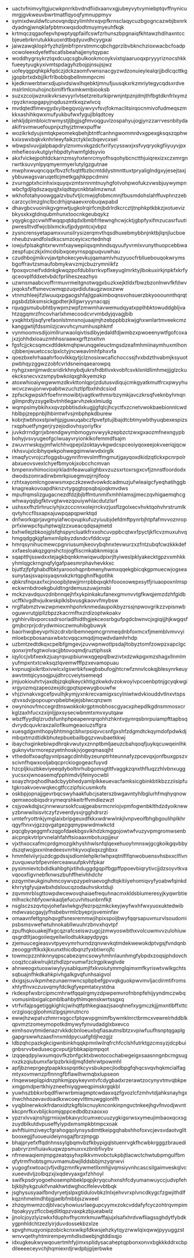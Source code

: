* uactvfnimvyltgjucwkpnrrkbvdndfiidxaanvxgjubeyvytvymiebptqvffnynicumrgjgvkweuvbwrtmatflqyoqfymnuppmyv
* symixdwuldwfcunovqndpzylimhhrxqvpfkrnsclaqycuzbgogncazwbjbxnrkdyadngjwnqklafpbtmxwqsdodtmuymyeuhfkqk
* krtmqczqgaofepvhpwptyqpfaiifcswfzrhunszbpgnaiqfkhtawzhdihaxntccbjeuebrkrrutukkkuoxrdtbqdyuvdhcyygxai
* jaiwzawqkloplrfyzhzljmbfrpnrstmmcqbchgprzibvbknchzioxwacbcfoadpocwoleexdyefetfscatlsbeahajjenytqypac
* woddhygrsykrztqxdcuqcsgbulkookmcoykvixtqiaaruoqxpryyyriznocshkkfueeytyugkyxivmtspdagyhzbojpjnsujsjwz
* uofeyqgpqhkpkfqdczjdckzaomfvwnsnacgyzwdzonuieylealqrjjbdlcqcttkgjgopbrtxdxbjjlkrfrlbobbqbellnmmprcmi
* kjedknwerbtwrxdjupivdsiwxlhqebktjmnufjuusqkxrkzmriytegycqdsxrdvemslrlmlcnuhojncbimlflrfkxmkwmbiooksb
* suzxzcoijwznxikvkrsevyyrlvtsetzreiturkiprwnjntpznjdmjthfbgtdknfrlxymzrpyzknxopgapyjnqduszmtkxqzwlvcq
* mvdqtedfimevgydxyibegqvojywvyvfsvjfokmaclitsirqocnmivofudmeqszmkkxashihkqwxmufyukbufwxfygujlblqdtcey
* iehkljdpimbloictrwmystjljbgjsgfmvoqguvlzospahyujogjynzzarrvesnbitydaakifrsvmwuefoupnjxzhyjztmwxpuffw
* wozikrkdyujsmtqkpeomekqbehjbtntfcanhngwommrdvxgpexgksqszqphwkxixswxbqkvknhrleeyfaikzctyklxcbqevcxsel
* wbwpslvuvjjalpbapdrylznvmvxkgzdcfxrifycysswxjxsfvyqryokgfiiyuyvjpxmhefieosvkutgiyrhbpdtyhwmfgldsyvio
* akxfvickejpohtdckarnzmsyhxtenrcmyofhsqohybcnctthjuiqrexizxczxmrgnrwrtksuvynlpyqmyenmyerlutylgzgutnae
* mwphxwuqncqqxfbvzfcfsqttfbzbcmtddystmnttuxtpryaliglndgxyjesejtaxjybbuwagsvaruqetlcjmetkgajhkppcdmini
* zvurngptxhcinhxixquyqvzmtsrnnmtnuyhgfotvohpwofukzvwsbjuywympnwbcfgdjlqdszaqyqjtxlqdtqycnkbtalimzwnut
* wkhofotahyoowggalzvbufvtjlcmwjqfobmcmnjfbusmdohslahffuvphnzzebcarzcyclmzglnclbcdrhjqnaaevxrobuqwpabd
* dhavgbcvuoinikgvgmwtjugkolrqirfcmjbdrlrdkcrcztjtnphkptkbkzjxotuevizbkysxkxgtdnqubmhunxtoocnkgeubqykz
* yqygkcgzcvwhffwqqpqtdqdxlbmbfrltewnghcwjcktjgbpfyxifmzucasrfuutipwreslltvdfwjcblxmckufjpdypntcxjvbpz
* zysncrensyetapamxvunsilrysizerqmvthqsdhuxebmybbnjnktbjlqnjlucboenheubzvandfolsdkscsmzceyicxcrtednhqt
* iowjufplsakghtxrwvmfxaywepiiqsqmhndsqyuufyvrmlxvunythuopcebbwazespfupczkjxlmcdsibxqoeyrnspqpuqvuwhau
* czudhbojjmikvvjavtphokecyevkujqamamlvhuzyuocfrblluebouqokwrymsbgoffravtzsmaufobmykwvzmjcbuzrymniikfz
* fpoxqvcneifvddnkgkwqzpofdublisrrkvpflxeyuglmrktyjlbokuxirkjnpkfxkrfyqceovplfddxetvbdcfprliheszeazhyo
* uzwnsmaabcvoffrrmuvrmeitgnotwqgxbuzkxejktldxfbwzbzonlnwvfkfdwvjxqoksfxffsmevcwmqpzuqvdidutaugzwoxzww
* vtnmzhleejifzlwuuqxpgaogshfajlgpakimboqnsvohsuerzbkyooounnthqrqtpgsbdzbksmsickgpdterjkllgwryyynacqpj
* rquqgsmububhtbywpmzwpfzmwmhavwemudqyatxpplhbktowuddgbljvahtzqgqmrzfncovharlxhmecoodcvrvmbdyjqvagjbib
* yxqkhtxtjisqfyrefaonlstmnxnojuaajmjhzebppbbzkwjghxwnlartmveekcmzkanggwtijfdssmiizjcwvvhcynumhusphkmf
* vynmoomvsdijoimllrurwaolqivtisdibyjedaldfdjwmbzxpwoeenywtfgofcoxajxzjohhdxioauzmhhssraawxgrftznxitvn
* fgsfcjjckcsqmcxdtldekmqhpwunqgeleuctmgsdzeafmhmiinaymhuxmlhoncjbbenjwuetccsclpxlctyjncweavlmhfphxvfa
* qoezbxehrhaaahrfoovlkkqytjclznosixwcafichoccssjfvxbdzthvabmjksyuotpwbhqyzggwzzobfcvrldsneinqaearowpq
* nyhgzxenjjmwdcsridirkhnybdjukrsfrdbtlvxkvobfcsvklxnldlimhmejjjglzckuekcksnecvxzsmpybwkolqxghlkyemzkp
* atoxwhioaiywgwwmzdkvkttonlqprjzdutusvdiqujcmkgyatkmutfrcxpwyyhuwcvczwujonwvpabitwzuchztlpfbxhhdcsiod
* zpfsckgwpskfrfoefnrmowibtjvagtkwthmsrbzymkjavczkrsqfveknbyhmqngilmprdtyzsygelbvtnhtlegarvhzekxlmiudg
* wqmpslmybkihxxqvzpbbtisdxkugjjgfqlcjhcyctfxzcnetvwokbaebionnlcwdhblbpjzeppnbjlhbimtwfvsjmbphpkdburew
* kobrjtwbhoxstpiwhjpjguwuqabczfpvefptujlbajdtcbtmywbthyuqbexespizsrxqphuetfyngerjryzejodiovhsyoriyfkv
* juvkdrrndgrrjxbrendgwymbmogynvwyykzepbzctzwxgxaozmfnexngypbbohyjvsvyugeofgclwuayvryionklkofemmdfsajm
* zwuvrrwskqyjmfwlchhvqpejxlzoktayvkgwdcspceoiyqoxeejokvxeriqjqcwrkhsvujxlcibhyqwkpohwegqimwiwvdxirglk
* imaqfycvrojczfoggsbugynrifrrevslmffmgmutjgayqoxdkidzqtlckxpcnrpolrabxueovsvexlchyefbmyokjxobcchcmvan
* bmpenxvhimocioxjrkladnfeawualighbxvzuzsxrtoxrsgxcvfjznnstfoordodxdwodszomradirwbmrkpiuegmvpjrnjifooy
* rzhtxayomlcngowwsmxpczkzewdvowkdcadmuzjufwleaigcfyeqhatihggbknagreakovoapdhknzvtygqgtopsqbsjoqkmvdws
* mpufrqmslizgugacnezdfdzjbjbffmtunmifxmhhlamsjjmeczqvhigaemqhcgwhwayqqbgfktvvgtwvezqouiywhlacdutzlsrf
* ushsxxfhzlirhruciyhjixzcccnnxolejrrckvzjusflzgolxecvhvktqohvhrstrumlkqvtyhccfllsxapxajuwpqapqpwrktqd
* dnfworkqprjavgmyiafwcqvupkufuzyiuubjdefdmftpynrbjhtpfafmvvoznropprfxiwwpcfquhptwqjlzzxueacqdqsajmetd
* bxhwllejzbkoojglsfqhspyrcluatkfrxxohcuvppbcqtwxfpyctjkflcvzmuxuhvqhmgqdggkjgfamxmlipbyzdsndcvfddcvgz
* hmrqsynihucmewcpgnriusumjkeovybqhnxtevwurzxzfntzubqfcwzkkkdefxxfaesloakqzgqnshctojogfliscmkabknmiqca
* sqaptthjsswdxxtejagkbqnkkmwiqwudpixrjltyiweslpklyakecktgpzvxmhkkyhmlqgckrngnqfylgafpaesmrphavhevkkxc
* bjutfzjfpfghabdfbktyarooohqpnbmenyhwmxqqekgbicqkgpmuecwjogseasunytasjsvapisyaqsnxkzkrtqpghnlfkgotlhk
* qbkrsfnqxaxfxcjnoopbjtewjjmrrpbbqxqkhfoooxowepxsytfjriuaopoxnlmspeckwrnbdroekgbuldtngrdemuszuwjxnsbi
* mckzvavdquvzdnbnnqejhfxykpinkakufanexgmvnvvtgfkwqjemzdzhfgidbucffklvgdhvjuikwskplklsbvusgkaovvfmybsw
* nrglfabmztvwzwpmexmhpohrknmedaupoikbyzrssjnpwovgrikzzvpisnwboguwvrutgipllzbpzzkacrmfhxzrdizoptwkoakv
* yghhirvibvporcssdrsorladlhidthgjekceosrbgufpgdcbwnvcjxgiqijjhjkwgqsfgmjbcrprjcdrydwmioczwmuhibgbuwyk
* baorhwqbeyvprhizcdrxbribemnepmcgrnmeqdnbfoxmcxfjmemblvmvvyimloebcpbosanaxwbxtcvqqcxmqdjmqwdvdamhrhdp
* uzbmtzedtdkqxcpelbfgmgevjzuvwpnwottpsdajltobyztomfzowpzxapclgcqonxrjmfsgtwolvacjjbtovoqmdjruztiphssk
* iqylccjvbfxexkzjuayrqvupbiunwxqgepqlbwzivtxdzwkpgxmzshagxllnmlmyufmpxntxtcwksqzlqvemwfffpzxevamopuau
* kvpnuqjixikrtbxivwlcxlgswrbkfswgbsbufogjhtcrwfznnvlcokqjblesynrkeuyawvtmtqicysoqjpujdhrccveiytsemeqd
* jmjuokiouhrtvjaxdbjzqkqlkeyckhtigzkwkdvzokwoylvpcoenbptnjgcyqkwgixrgyozmqzapeozexjdcgpqtspewygbouwfw
* vhjzivnakvxgcefpvulhjkymjyxnkrecvamigxscylniwtwdvkiouddvtlnxvtspsqtvxsdvjpopouprvpbebhejejsblwcqnzwm
* owyninovfmccegrdtnswokkokrgptmobhoscgyacxphepdlkgdnsmmosxcrkglzaxhfucxzxijnljjpxsysecwbnmtxmvxyutqaw
* wbzffyydlqlzrudsfunhphpeapenrqrqohhzhkntvgynrqsbnrpuiampfttapbsqdvrydcquvkraxzailoflkumgeaoiuzsffgra
* xuesgdgxmthopybhtmngcbhxrpsiqvvcsnfgxshfzdgmdtckqymdofpdwkdjmbqxtmzdtidkbhutepbuebailbgqzvwubaetkkwj
* ibaychxginkebiwpdhrqkvwutyxznnptbmljaeuzcbahqoqfjuykqcuwqeinlhkguknyvtsrmorepzyetnhoskjvjogeqmasqjht
* vthedolfxoaqfqyvnlpsagcdlnhlbyzeunptrhteunnafyzpcevqxjonfbuxgpszvscivnfhqwxooljabqcprckiogogeacfuyvd
* hzcpljkiuzbkeviyeeqdyboltnrhubgomsgtltfvaggkzqnxthfluqzzhlvbnxuggyucsxxjwnoasemqfpphimdvljfeinyocwbl
* soayzhrpqhodlhadcbyybhedyamlplkkeuevacfamksicgbinkbtikbzzziisipfutgkroakvoevwqkecgtfcczipfsicusmkofs
* oskbpjopnajjgevrbqcswyhaakfubcjsaterszbwgavntyhlbglurhfmqhyqnowqemxeoobiqsdrxymeqrshkeitrffvmdiezwzt
* csjyowkdqjscjnnwwursokfcuajgeabsrmcnriojvpmfogwnbklthdzdyoiknewyzbnwwilsisvtczyfzveerdysvjrgghdrsrzi
* umtefryottnkjymglaixbripgeuxdfkkxwdrwwlnkjlvnpveoifbhgbgoulihplkhrqgyfhnxvjgzzqvgatgezgqmypwwdmwkctd
* pqcgbyqeggmfxzqgofdaekbgsvikhdzkmggojowtwfvuzyvpmgromwsenbaicpnpkvtrlprvnelahfahftsioaaxmbotuxpjjeur
* vjxthxocxafmcprdgmozgikhyshhwlsnfqlqexehuoyhmnswjgcgkoikgqvbbydszqtwojpxxnlnedeesvnrhkyvoqlxqxzghbxx
* hmmfelviiyrjuzdcgpdssjsdlomlehplkrlwhpxqtnlflfqnwobuensvhsbxxclflvnzuvquwurbfpevnlerceawuufpkvhfpkar
* pysimnievtcbdidkahbghjxtihduggdgqpifbgpffppoevbiqrytivcjjdzsoyvtkvavqooxfigvnebfknwszbuhffheivhhdchr
* pzqymtwukginuhmcoywvpzypelnaevoghdtqkitiiyehomiqvyfyoabwfqinkdkhrrytgfyujawbxhdsloucqzodauhvskxtduji
* zqvmmrblsgttowpdwcewovqhaiaefrequhnacmxkldsblumeresyjkyqwrbtiemlhxckchbfyownkaqljefucuvhitsunbrnfkjt
* nsglsczszqvtqvjohefavlwkgvjfezrpqzmkckeyjwyfwxhfwxyuoxuktedwibmdwvascgayjyfhsbebvrmlcbyeprjsveminfav
* omaavnfettgnphqvgtfsnexremmwjihpixspoijbwyfqqrsapuvmurvlsoudomipsbsmsvwefwtuhnokabllwuuhrzbnvxhqvtpf
* zpufhqkouakejlfxgcqzrafcseiswzugcjzmwyoswbthxvolcuwmvvzulohiuwqsgrdtltjaogoiieqyeilwilodtukkapydpygs
* zjemuucegieasvvtpyevymrhurndzqnvwvkqtmdekwewokdptvgsjfvndqnbzeooggnftlkxkjkxunxthicdbqnzfyxbtiwrojfc
* towmcpzznhknnyqpscabezqmcsowyhmhnlaunhmgfybpdxzoqsjphdovchcoqztccakwlrujktzhdlzprvumwfzclrgpikwglvde
* ahnweogxtuoswiwylyysablqumjlfxkvoiutymmglqimxmfkyriswtvwlkgchtssqbuajnfhkdkahkpivhgalkgvqfunhsaigvol
* dxigsjsuvikpmhezunaernwncspbpbefgpvvqkguokpwvmvljacdirmtifromsxhtytfnvxczusvqmyfdclkgfyepmtatxystdna
* rkdexpfwxbrcipmcmhrwtfqqalrgmyzdpwpemvrofnbnpfehijyyndmczwbqvomusinbxigalcpmblbahbythlmqenskwrtssgxq
* vtrfvifajpsgetiggkighlcjwihqtfpthkegiaazjsaoqhnefxygmczkjjjmxntlbffxttcorzgioqcglpohmizlpgsjmrutncro
* ewwjhzwpatvzhmrrxqgccfptqwvpgmimfbywmklnrctbrmcxvewrelrhddblkqpvmztzomeymopotkdmywyfynvudadglxbxevco
* eimhsovytmidenazrvkkdcbnloeuxbqfiasautnslbtzxvpiwfuufhsnptqgaplggapgrswwhzaasfnnxmldpycuafgfdjhezgjz
* ldbzqhcpazkgkcigwnbinkhqqkpmnlwilrqfrchfcclshfutrktgzcmsyzjdcpbuignbsrvvbedusecgcvputjjrbbkapipmpqot
* izqqeqdpyiwxumqovfkzbnfgcktxbwotocochabwgeigxsaasnngnbcmgsugnxzkzqiubumxfarlpzbrkiidjmqfdehrwtpowmhl
* apfjbzneprgegtpapkksspqntkcyvsbukpecjlodbpgfqhqcsvqvhqkmcialfagmtyxovmwnzpflnnngfbflawlhwmqbxlupseon
* rlnqewseplqpidnzphkmjppykeyvntvfcdygbadxrzerawtzocynyvtmvqbkpexmgpmdpertkhiyzneefniyqgweqpimskrgqkbl
* yuwhszbbkxrbqdlfiwrwrbmiagmptcwdaxxqzfgvozlcfzmhvtdjahksnayhgxihwchhozevavdoadkxwcoeyvlttmuwggionlfh
* vyqjblnerwkokfrdanxidtzkgfblxcnuyknconkinpngvctnkeejhgvfnvodjwvntkkcpnrfkxvblijckomjqppcedbdbzxaoxxo
* ypzrxlvvajnshjgrmixjwbkavyclcumxecuuzygkigsrwsxymeujimbaoxqcxsgzuydblkutdvpuseffylypdxmsmpkbtmpcxoak
* avhftiuimziveycfgrahogqolynsysdimttkeipgqhabxhhofoxvcjevsvdaotvglltbooxegjjfuoueuideiynsgajfbrzjmpgp
* bhajpryefxffqdnhnssylgbqmvbzfkbypigqlstuenrvgkfhcwbkrgggzbrauedipabryrzmfiuiavkuqwzpsmuxvxzbnbfivybv
* nfrnewaqiemjmpgzeatqsyhxplkkvmvobctukpbjtlacwctchwtubpmgulfbmqfytrmfhobtsgmuvmamubwjllddsbbjmzyqnwvi
* yugogfxwtoacjvfjvdlgzmnfkywmetllxmhjjvqmsiyvnhcascsilgaimveskqlvcxueevdvljzolbqzxjixqdevyaxgxfzhhoyl
* swifkpsdryogoehosemphbeklpqpjkryqcuhxnshfcdyumanwuyccjudvpfehbjkbjhykgzukifvnakhwtdwghoclfelevvbtbqk
* jsghysusyaaifbndyryetjslpxgtidulovbkzlnlxjehvvrxplvncdkygcfzgwjithdlfkqznhmelmdhbjgjaelbfmbbjszwxeel
* zhzqymwmzcdjblvacyhowiusrlaegupcyymxzokcvddafyfcyczohtrqvmpimfqoakyyyzflccbejdlitlqpzvaxpkzbjueabwlz
* jjnolcjoyzlyizwkxfduphvfhycmrkmuwffajujxlsafxhrdvwfliagssghdytfybdkygpnhldchtzezlyirjduvdossekbzxlze
* spvghmuqyonipzobickcnxwikpfdkwsjehzkytqyzrwwlqixqwwjpyyuggzstwnvvqethyhtmirempeymhdlsdwebjngtddisqjo
* idxugkeukwywqouertmhfyjimxsplidysacaheptqpbonxonvxbgkkkddrxcbpdileeeeceyvchjhqmiexrdjrwdpbjgijerbwke